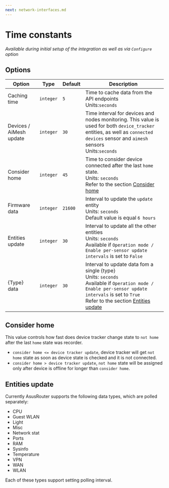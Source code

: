 ```yaml
---
next: network-interfaces.md
---
```


# Time constants

*Available during initial setup of the integration as well as via `Configure` option*

## Options

|                 Option|     Type|Default|                                                                                                                                                                                                          Description|
|-----------------------|---------|-------|---------------------------------------------------------------------------------------------------------------------------------------------------------------------------------------------------------------------|
|Caching time           |`integer`|`5`    |Time to cache data from the API endpoints<br/>Units:`seconds`                                                                                                                                                        |
|Devices / AiMesh update|`integer`|`30`   |Time interval for devices and nodes monitoring. This value is used for both `device_tracker` entities, as well as `connected devices` sensor and `aimesh` sensors<br/>Units:`seconds`                                |
|Consider home          |`integer`|`45`   |Time to consider device connected after the last `home` state.<br/>Units: `seconds`<br/>Refer to the section [Consider home](#consider-home)                                                                         |
|Firmware data          |`integer`|`21600`|Interval to update the `update` entity<br/>Units: `seconds`<br/>Default value is equal `6 hours`                                                                                                                     |
|Entities update        |`integer`|`30`   |Interval to update all the other entities<br/>Units: `seconds`<br/>Available if `Operation mode / Enable per-sensor update intervals` is set to `False`                                                              |
|{Type} data            |`integer`|`30`   |Interval to update data fom a single {type}<br/>Units: `seconds`<br/>Available if `Operation mode / Enable per-sensor update intervals` is set to `True`<br/>Refer to the section [Entities update](#entities-update)|

## Consider home

This value controls how fast does device tracker change state to `not home` after the last `home` state was recorder.

- `consider home <= device tracker update`, device tracker will get `not home` state as soon as device state is checked and it is not connected.
- `consider home > device tracker update`, `not home` state will be assigned only after device is offline for longer than `consider home`.

## Entities update

Currently AsusRouter supports the following data types, which are polled separately:

- CPU
- Guest WLAN
- Light
- Misc
- Network stat
- Ports
- RAM
- Sysinfo
- Temperature
- VPN
- WAN
- WLAN

Each of these types support setting polling interval.
